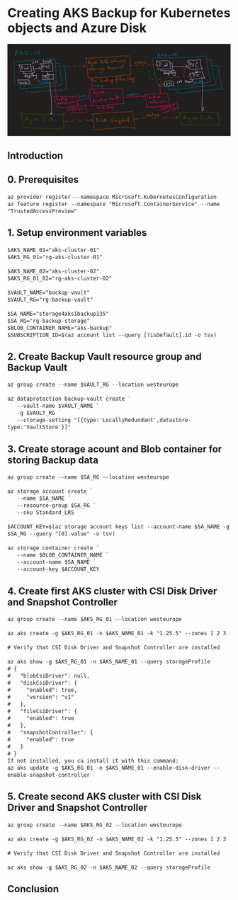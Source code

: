 # Creating AKS Backup for Kubernetes objects and Azure Disk

<img src="images/architecture.png">

## Introduction


## 0. Prerequisites

```shell
az provider register --namespace Microsoft.KubernetesConfiguration
az feature register --namespace "Microsoft.ContainerService" --name "TrustedAccessPreview"
```

## 1. Setup environment variables

```shell
$AKS_NAME_01="aks-cluster-01"
$AKS_RG_01="rg-aks-cluster-01"

$AKS_NAME_02="aks-cluster-02"
$AKS_RG_01_02="rg-aks-cluster-02"

$VAULT_NAME="backup-vault"
$VAULT_RG="rg-backup-vault"

$SA_NAME="storage4aks1backup135"
$SA_RG="rg-backup-storage"
$BLOB_CONTAINER_NAME="aks-backup"
$SUBSCRIPTION_ID=$(az account list --query [?isDefault].id -o tsv)
```

## 2. Create Backup Vault resource group and Backup Vault

```shell
az group create --name $VAULT_RG --location westeurope

az dataprotection backup-vault create `
   --vault-name $VAULT_NAME `
   -g $VAULT_RG `
   --storage-setting "[{type:'LocallyRedundant',datastore-type:'VaultStore'}]"
```

## 3. Create storage acount and Blob container for storing Backup data

```shell
az group create --name $SA_RG --location westeurope

az storage account create `
   --name $SA_NAME `
   --resource-group $SA_RG `
   --sku Standard_LRS

$ACCOUNT_KEY=$(az storage account keys list --account-name $SA_NAME -g $SA_RG --query "[0].value" -o tsv)

az storage container create `
   --name $BLOB_CONTAINER_NAME `
   --account-name $SA_NAME `
   --account-key $ACCOUNT_KEY
```

## 4. Create first AKS cluster with CSI Disk Driver and Snapshot Controller

```shell
az group create --name $AKS_RG_01 --location westeurope

az aks create -g $AKS_RG_01 -n $AKS_NAME_01 -k "1.25.5" --zones 1 2 3

# Verify that CSI Disk Driver and Snapshot Controller are installed

az aks show -g $AKS_RG_01 -n $AKS_NAME_01 --query storageProfile
# {
#   "blobCsiDriver": null,
#   "diskCsiDriver": {
#     "enabled": true,
#     "version": "v1"
#   },
#   "fileCsiDriver": {
#     "enabled": true
#   },
#   "snapshotController": {
#     "enabled": true
#   }
# }
If not installed, you ca install it with this command:
az aks update -g $AKS_RG_01 -n $AKS_NAME_01 --enable-disk-driver --enable-snapshot-controller
```

## 5. Create second AKS cluster with CSI Disk Driver and Snapshot Controller

```shell
az group create --name $AKS_RG_02 --location westeurope

az aks create -g $AKS_RG_02 -n $AKS_NAME_02 -k "1.25.5" --zones 1 2 3

# Verify that CSI Disk Driver and Snapshot Controller are installed

az aks show -g $AKS_RG_02 -n $AKS_NAME_02 --query storageProfile
```

## Conclusion